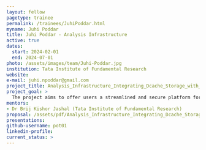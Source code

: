 ```yaml
---
layout: fellow
pagetype: trainee
permalink: /trainees/JuhiPoddar.html
myname: Juhi Poddar
title: Juhi Poddar - Analysis Infrastructure
active: true
dates:
  start: 2024-02-01
  end: 2024-07-01
photo: /assets/images/team/Juhi-Poddar.jpg
institution: Tata Institute of Fundamental Research
website:
e-mail: juhi.npoddar@gmail.com
project_title: Analysis_Infrastructure_Integrating_Dcache_Storage_with_JupyterHub
project_goal: >
  The project aims to offer users a streamlined and secure platform for accessing and analyzing data, By establishing a robust connection between Dcache storage and JupyterHub
mentors:
- Dr Brij Kishor Jashal (Tata Institute of Fundamental Research)
proposal: /assets/pdf/Analysis_Infrastructure_Integrating_Dcache_Storage_with_JupyterHub.pdf
presentations:
github-username: pot01
linkedin-profile:
current_status: >
---
```

